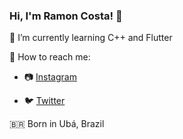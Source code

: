 ### Hi, I'm Ramon Costa! 👋

🌱 I’m currently learning C++ and Flutter 
 
:mag_right: How to reach me: 

   -    :camera: <a href="https://instagram.com/gaspor3" rel="nofollow">Instagram</a>
  
   -    :bird: <a href="https://twitter.com/AnotherGaspor" rel="nofollow">Twitter</a>
  
🇧🇷 Born in Ubá, Brazil
